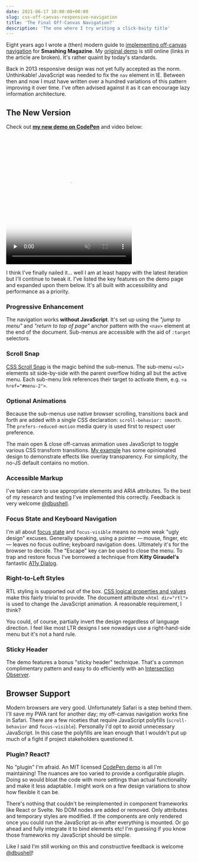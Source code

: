 ```yaml
---
date: 2021-06-17 10:00:00+00:00
slug: css-off-canvas-responsive-navigation
title: 'The Final Off-Canvas Navigation?'
description: 'The one where I try writing a click-baity title'
---
```

Eight years ago I wrote a (then) modern guide to [implementing off-canvas navigation](https://www.smashingmagazine.com/2013/01/off-canvas-navigation-for-responsive-website/) for **Smashing Magazine**. My [original demo](https://dbushell.github.io/Responsive-Off-Canvas-Menu/step4.html)  is still online (links in the article are broken). It's rather quaint by today's standards.

Back in 2013 responsive design was not yet fully accepted as the norm. Unthinkable! JavaScript was needed to fix the `nav` element in IE. Between then and now I must have written over a hundred variations of this pattern improving it over time. I've often advised against it as it can encourage lazy information architecture.

## The New Version

Check out [**my new demo on CodePen**](https://codepen.io/dbushell/full/yLMEogE) and video below:

<p class="Image">
  <video controls loop muted playsinline preload="none" width="340" height="350" poster="/images/blog/2021/off-canvas-navigation.webp">
    <source src="/images/video/2021/off-canvas-navigation.mp4" type="video/mp4">
  </video>
</p>

I think I've finally nailed it... well I am at least happy with the latest iteration but I'll continue to tweak it. I've listed the key features on the demo page and expanded upon them below. It's all built with accessibility and performance as a priority.

### Progressive Enhancement

The navigation works **without JavaScript**. It's set up using the *"jump to menu"* and *"return to top of page"* anchor pattern with the `<nav>` element at the end of the document. Sub-menus are accessible with the aid of `:target` selectors.

### Scroll Snap

[CSS Scroll Snap](https://developer.mozilla.org/en-US/docs/Web/CSS/CSS_Scroll_Snap/Basic_concepts) is the magic behind the sub-menus. The sub-menu `<ul>` elements sit side-by-side with the parent overflow hiding all but the active menu. Each sub-menu link references their target to activate them, e.g. `<a href="#menu-2">`.

### Optional Animations

Because the sub-menus use native browser scrolling, transitions back and forth are added with a single CSS declaration: `scroll-behavior: smooth`. The `prefers-reduced-motion` media query is used first to respect user preference.

The main open & close off-canvas animation uses JavaScript to toggle various CSS transform transitions. [My example](https://codepen.io/dbushell/full/yLMEogE) has some opinionated design to demonstrate effects like overlay transparency. For simplicity, the no-JS default contains no motion.

### Accessible Markup

I've taken care to use appropriate elements and ARIA attributes. To the best of my research and testing I've implemented this correctly. Feedback is very welcome [@dbushell](https://twitter.com/dbushell).

### Focus State and Keyboard Navigation

I'm all about [focus state](/2021/04/30/accessibility-css-focus-state/) and `focus-visible` means no more weak "ugly design" excuses. Generally speaking, using a pointer — mouse, finger, etc — leaves no focus outline; keyboard navigation does. Ultimately it's for the browser to decide. The "Escape" key can be used to close the menu. To trap and restore focus I've borrowed a technique from **Kitty Giraudel's** fantastic [A11y Dialog](https://github.com/KittyGiraudel/a11y-dialog).

### Right-to-Left Styles

RTL styling is supported out of the box. [CSS logical properties and values](/2021/02/02/changing-css-for-good-logical-properties-and-values/) make this fairly trivial to provide. The document attribute `<html dir="rtl">` is used to change the JavaScript animation. A reasonable requirement, I think?

You could, of course, partially invert the design regardless of language direction. I feel like most LTR designs I see nowadays use a right-hand-side menu but it's not a hard rule.

### Sticky Header

The demo features a bonus "sticky header" technique. That's a common complimentary pattern and easy to do efficiently with an [Intersection Observer](https://developer.mozilla.org/en-US/docs/Web/API/Intersection_Observer_API).

## Browser Support

Modern browsers are very good. Unfortunately Safari is a step behind them. I'll save my PWA rant for another day; my off-canvas navigation works fine in Safari. There are a few niceties that require JavaScript polyfills (`scroll-behavior` and `focus-visible`). Personally I'd opt to avoid unnecessary JavaScript. In this case the polyfills are lean enough that I wouldn't put up much of a fight if project stakeholders questioned it.

### Plugin? React?

No "plugin" I'm afraid. An MIT licensed [CodePen demo](https://codepen.io/dbushell/full/yLMEogE) is all I'm maintaining! The nuances are too varied to provide a configurable plugin. Doing so would bloat the code with more settings than actual functionality and make it less adaptable. I might work on a few design variations to show how flexible it can be.

There's nothing that couldn't be reimplemented in component frameworks like React or Svelte. No DOM nodes are added or removed. Only attributes and temporary styles are modified. If the components are only rendered once you could run the JavaScript as-in after everything is mounted. Or go ahead and fully integrate it to bind elements etc! I'm guessing if you know those frameworks my JavaScript should be simple.

Like I said I'm still working on this and constructive feedback is welcome [@dbushell](https://twitter.com/dbushell)!
